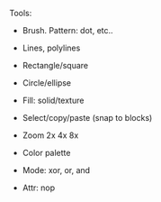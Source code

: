 
Tools:
 - Brush. Pattern: dot, etc..
 - Lines, polylines
 - Rectangle/square
 - Circle/ellipse
 - Fill: solid/texture
 - Select/copy/paste (snap to blocks)
 - Zoom 2x 4x 8x

 - Color palette
 - Mode: xor, or, and
 - Attr: nop
